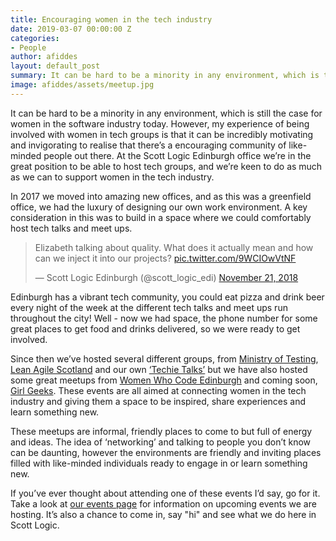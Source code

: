 ```yaml
---
title: Encouraging women in the tech industry
date: 2019-03-07 00:00:00 Z
categories:
- People
author: afiddes
layout: default_post
summary: It can be hard to be a minority in any environment, which is the case for women in the software industry. At the Scott Logic Edinburgh office we’re in the great position to be able to host tech groups, and we’re keen to support women in the tech industry.
image: afiddes/assets/meetup.jpg
---
```


It can be hard to be a minority in any environment, which is still the case for women in the software industry today. However, my experience of being involved with women in tech groups is that it can be incredibly motivating and invigorating to realise that there’s a encouraging community of like-minded people out there. At the Scott Logic Edinburgh office we’re in the great position to be able to host tech groups, and we’re keen to do as much as we can to support women in the tech industry.
 
In 2017 we moved into amazing new offices, and as this was a greenfield office, we had the luxury of designing our own work environment. A key consideration in this was to build in a space where we could comfortably host tech talks and meet ups.

<blockquote class="twitter-tweet" data-lang="en"><p lang="en" dir="ltr">Elizabeth talking about quality. What does it actually mean and how can we inject it into our projects? <a href="https://t.co/9WCIOwVtNF">pic.twitter.com/9WCIOwVtNF</a></p>&mdash; Scott Logic Edinburgh (@scott_logic_edi) <a href="https://twitter.com/scott_logic_edi/status/1065324494070431745?ref_src=twsrc%5Etfw">November 21, 2018</a></blockquote>
<script async src="https://platform.twitter.com/widgets.js" charset="utf-8"></script>
 
Edinburgh has a vibrant tech community, you could eat pizza and drink beer every night of the week at the different tech talks and meet ups run throughout the city! Well - now we had space, the phone number for some great places to get food and drinks delivered, so we were ready to get involved.
 
Since then we’ve hosted several different groups, from [Ministry of Testing](https://www.meetup.com/Ministry-of-Testing-Edinburgh/), [Lean Agile Scotland](https://2019.leanagile.scot/) and our own [‘Techie Talks’](https://www.scottlogic.com/events/) but we have also hosted some great meetups from [Women Who Code Edinburgh](https://www.womenwhocode.com/edinburgh) and coming soon, [Girl Geeks](http://www.girlgeekscotland.com/). These events are all aimed at connecting women in the tech industry and giving them a space to be inspired, share experiences and learn something new.
 
These meetups are informal, friendly places to come to but full of energy and ideas. The idea of ‘networking’ and talking to people you don’t know can be daunting, however the environments are friendly and inviting places filled with like-minded individuals ready to engage in or learn something new.
 
If you’ve ever thought about attending one of these events I’d say, go for it. Take a look at [our events page](https://www.scottlogic.com/events/) for information on upcoming events we are hosting. It’s also a chance to come in, say "hi" and see what we do here in Scott Logic.
